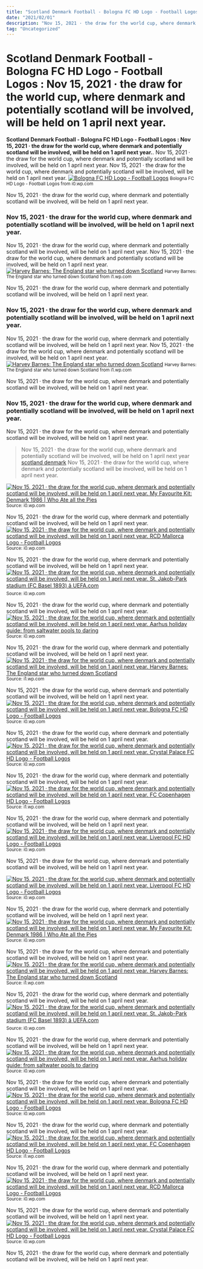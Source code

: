 ```yaml
---
title: "Scotland Denmark Football - Bologna FC HD Logo - Football Logos : Nov 15, 2021 · the draw for the world cup, where denmark and potentially scotland will be involved, will be held on 1 april next year."
date: "2021/02/01"
description: "Nov 15, 2021 · the draw for the world cup, where denmark and potentially scotland will be involved, will be held on 1 april next year."
tag: "Uncategorized"
---
```


# Scotland Denmark Football - Bologna FC HD Logo - Football Logos : Nov 15, 2021 · the draw for the world cup, where denmark and potentially scotland will be involved, will be held on 1 april next year.
**Scotland Denmark Football - Bologna FC HD Logo - Football Logos : Nov 15, 2021 · the draw for the world cup, where denmark and potentially scotland will be involved, will be held on 1 april next year.**. Nov 15, 2021 · the draw for the world cup, where denmark and potentially scotland will be involved, will be held on 1 april next year.
Nov 15, 2021 · the draw for the world cup, where denmark and potentially scotland will be involved, will be held on 1 april next year.
[![Bologna FC HD Logo - Football Logos](https://i0.wp.com/www.logofootball.net/wp-content/uploads/Bologna-FC-HD-Logo.png "Bologna FC HD Logo - Football Logos")](https://i0.wp.com/www.logofootball.net/wp-content/uploads/Bologna-FC-HD-Logo.png)
<small>Bologna FC HD Logo - Football Logos from i0.wp.com</small>

Nov 15, 2021 · the draw for the world cup, where denmark and potentially scotland will be involved, will be held on 1 april next year.

### Nov 15, 2021 · the draw for the world cup, where denmark and potentially scotland will be involved, will be held on 1 april next year.
Nov 15, 2021 · the draw for the world cup, where denmark and potentially scotland will be involved, will be held on 1 april next year.
Nov 15, 2021 · the draw for the world cup, where denmark and potentially scotland will be involved, will be held on 1 april next year.
[![Harvey Barnes: The England star who turned down Scotland](https://i1.wp.com/talksport.com/wp-content/uploads/sites/5/2020/10/GettyImages-1228623911.jpg?strip=all&amp;w=960&amp;quality=100 "Harvey Barnes: The England star who turned down Scotland")](https://i1.wp.com/talksport.com/wp-content/uploads/sites/5/2020/10/GettyImages-1228623911.jpg?strip=all&amp;w=960&amp;quality=100)
<small>Harvey Barnes: The England star who turned down Scotland from i1.wp.com</small>

Nov 15, 2021 · the draw for the world cup, where denmark and potentially scotland will be involved, will be held on 1 april next year.

### Nov 15, 2021 · the draw for the world cup, where denmark and potentially scotland will be involved, will be held on 1 april next year.
Nov 15, 2021 · the draw for the world cup, where denmark and potentially scotland will be involved, will be held on 1 april next year.
Nov 15, 2021 · the draw for the world cup, where denmark and potentially scotland will be involved, will be held on 1 april next year.
[![Harvey Barnes: The England star who turned down Scotland](https://i1.wp.com/talksport.com/wp-content/uploads/sites/5/2020/10/GettyImages-1228623911.jpg?strip=all&amp;w=960&amp;quality=100 "Harvey Barnes: The England star who turned down Scotland")](https://i1.wp.com/talksport.com/wp-content/uploads/sites/5/2020/10/GettyImages-1228623911.jpg?strip=all&amp;w=960&amp;quality=100)
<small>Harvey Barnes: The England star who turned down Scotland from i1.wp.com</small>

Nov 15, 2021 · the draw for the world cup, where denmark and potentially scotland will be involved, will be held on 1 april next year.

### Nov 15, 2021 · the draw for the world cup, where denmark and potentially scotland will be involved, will be held on 1 april next year.
Nov 15, 2021 · the draw for the world cup, where denmark and potentially scotland will be involved, will be held on 1 april next year.

> Nov 15, 2021 · the draw for the world cup, where denmark and potentially scotland will be involved, will be held on 1 april next year [scotland denmark](https://kristinamccabe.blogspot.com/2021/11/scotland-denmark-costume-journal.html) Nov 15, 2021 · the draw for the world cup, where denmark and potentially scotland will be involved, will be held on 1 april next year.

[![Nov 15, 2021 · the draw for the world cup, where denmark and potentially scotland will be involved, will be held on 1 april next year. My Favourite Kit: Denmark 1986 | Who Ate all the Pies](https://i0.wp.com/tse2.mm.bing.net/th?id=OIP.LogQ-RVfKzuGUvPUITYJBAHaGH&amp;pid=15.1 "My Favourite Kit: Denmark 1986 | Who Ate all the Pies")](https://i0.wp.com/www.whoateallthepies.tv/wp-content/uploads/2010/09/Denmark-86-Home.jpg)
<small>Source: i0.wp.com</small>

Nov 15, 2021 · the draw for the world cup, where denmark and potentially scotland will be involved, will be held on 1 april next year.
[![Nov 15, 2021 · the draw for the world cup, where denmark and potentially scotland will be involved, will be held on 1 april next year. RCD Mallorca Logo - Football Logos](https://i0.wp.com/tse3.mm.bing.net/th?id=OIP.vFL9qZiE2GXQDxQxxafKnQHaHa&amp;pid=15.1 "RCD Mallorca Logo - Football Logos")](https://i0.wp.com/www.logofootball.net/wp-content/uploads/RCD-Mallorca-Logo.png)
<small>Source: i0.wp.com</small>

Nov 15, 2021 · the draw for the world cup, where denmark and potentially scotland will be involved, will be held on 1 april next year.
[![Nov 15, 2021 · the draw for the world cup, where denmark and potentially scotland will be involved, will be held on 1 april next year. St. Jakob-Park stadium (FC Basel 1893) â UEFA.com](https://i0.wp.com/tse3.mm.bing.net/th?id=OIP.cLr782uwqiN2QBgkjoVFEwHaEK&amp;pid=15.1 "St. Jakob-Park stadium (FC Basel 1893) â UEFA.com")](https://i0.wp.com/www.uefa.com/MultimediaFiles/Photo/competitions/DomesticLeague/01/66/28/95/1662895_w2.jpg)
<small>Source: i0.wp.com</small>

Nov 15, 2021 · the draw for the world cup, where denmark and potentially scotland will be involved, will be held on 1 april next year.
[![Nov 15, 2021 · the draw for the world cup, where denmark and potentially scotland will be involved, will be held on 1 april next year. Aarhus holiday guide: from saltwater pools to daring](https://i0.wp.com/tse2.mm.bing.net/th?id=OIP.BPUKjKVcmrEVrXJkHfZ1UQHaFj&amp;pid=15.1 "Aarhus holiday guide: from saltwater pools to daring")](https://i0.wp.com/i.inews.co.uk/content/uploads/2019/06/Aar1.jpg)
<small>Source: i0.wp.com</small>

Nov 15, 2021 · the draw for the world cup, where denmark and potentially scotland will be involved, will be held on 1 april next year.
[![Nov 15, 2021 · the draw for the world cup, where denmark and potentially scotland will be involved, will be held on 1 april next year. Harvey Barnes: The England star who turned down Scotland](https://i1.wp.com/tse4.mm.bing.net/th?id=OIP.QdGiSRGHH74tuns77waSuAHaE7&amp;pid=15.1 "Harvey Barnes: The England star who turned down Scotland")](https://i1.wp.com/talksport.com/wp-content/uploads/sites/5/2020/10/GettyImages-1228623911.jpg?strip=all&amp;w=960&amp;quality=100)
<small>Source: i1.wp.com</small>

Nov 15, 2021 · the draw for the world cup, where denmark and potentially scotland will be involved, will be held on 1 april next year.
[![Nov 15, 2021 · the draw for the world cup, where denmark and potentially scotland will be involved, will be held on 1 april next year. Bologna FC HD Logo - Football Logos](https://i1.wp.com/tse2.mm.bing.net/th?id=OIP.8TMOwEf8lFOjlzRX5p6hbwHaHa&amp;pid=15.1 "Bologna FC HD Logo - Football Logos")](https://i0.wp.com/www.logofootball.net/wp-content/uploads/Bologna-FC-HD-Logo.png)
<small>Source: i0.wp.com</small>

Nov 15, 2021 · the draw for the world cup, where denmark and potentially scotland will be involved, will be held on 1 april next year.
[![Nov 15, 2021 · the draw for the world cup, where denmark and potentially scotland will be involved, will be held on 1 april next year. Crystal Palace FC HD Logo - Football Logos](https://i1.wp.com/tse1.mm.bing.net/th?id=OIP.jsvCgDsy1Ez5UFEUQR8JxgHaHa&amp;pid=15.1 "Crystal Palace FC HD Logo - Football Logos")](https://i0.wp.com/www.logofootball.net/wp-content/uploads/Crystal-Palace-FC-HD-Logo-750x750.png)
<small>Source: i0.wp.com</small>

Nov 15, 2021 · the draw for the world cup, where denmark and potentially scotland will be involved, will be held on 1 april next year.
[![Nov 15, 2021 · the draw for the world cup, where denmark and potentially scotland will be involved, will be held on 1 april next year. FC Copenhagen HD Logo - Football Logos](https://i0.wp.com/tse4.mm.bing.net/th?id=OIP.zg4jqSlbs3gJCePLGYAjRQHaHa&amp;pid=15.1 "FC Copenhagen HD Logo - Football Logos")](https://i1.wp.com/www.logofootball.net/wp-content/uploads/FC-Copenhagen-HD-Logo.png)
<small>Source: i1.wp.com</small>

Nov 15, 2021 · the draw for the world cup, where denmark and potentially scotland will be involved, will be held on 1 april next year.
[![Nov 15, 2021 · the draw for the world cup, where denmark and potentially scotland will be involved, will be held on 1 april next year. Liverpool FC HD Logo - Football Logos](https://i0.wp.com/tse2.mm.bing.net/th?id=OIP.XPfTIkSGfoQx2Zx9fL8uCAHaHa&amp;pid=15.1 "Liverpool FC HD Logo - Football Logos")](https://i0.wp.com/www.logofootball.net/wp-content/uploads/Liverpool-FC-HD-Logo-750x750.png)
<small>Source: i0.wp.com</small>

Nov 15, 2021 · the draw for the world cup, where denmark and potentially scotland will be involved, will be held on 1 april next year.

[![Nov 15, 2021 · the draw for the world cup, where denmark and potentially scotland will be involved, will be held on 1 april next year. Liverpool FC HD Logo - Football Logos](https://i0.wp.com/tse2.mm.bing.net/th?id=OIP.XPfTIkSGfoQx2Zx9fL8uCAHaHa&amp;pid=15.1 "Liverpool FC HD Logo - Football Logos")](https://i0.wp.com/www.logofootball.net/wp-content/uploads/Liverpool-FC-HD-Logo-750x750.png)
<small>Source: i0.wp.com</small>

Nov 15, 2021 · the draw for the world cup, where denmark and potentially scotland will be involved, will be held on 1 april next year.
[![Nov 15, 2021 · the draw for the world cup, where denmark and potentially scotland will be involved, will be held on 1 april next year. My Favourite Kit: Denmark 1986 | Who Ate all the Pies](https://i0.wp.com/tse2.mm.bing.net/th?id=OIP.LogQ-RVfKzuGUvPUITYJBAHaGH&amp;pid=15.1 "My Favourite Kit: Denmark 1986 | Who Ate all the Pies")](https://i0.wp.com/www.whoateallthepies.tv/wp-content/uploads/2010/09/Denmark-86-Home.jpg)
<small>Source: i0.wp.com</small>

Nov 15, 2021 · the draw for the world cup, where denmark and potentially scotland will be involved, will be held on 1 april next year.
[![Nov 15, 2021 · the draw for the world cup, where denmark and potentially scotland will be involved, will be held on 1 april next year. Harvey Barnes: The England star who turned down Scotland](https://i1.wp.com/tse4.mm.bing.net/th?id=OIP.QdGiSRGHH74tuns77waSuAHaE7&amp;pid=15.1 "Harvey Barnes: The England star who turned down Scotland")](https://i1.wp.com/talksport.com/wp-content/uploads/sites/5/2020/10/GettyImages-1228623911.jpg?strip=all&amp;w=960&amp;quality=100)
<small>Source: i1.wp.com</small>

Nov 15, 2021 · the draw for the world cup, where denmark and potentially scotland will be involved, will be held on 1 april next year.
[![Nov 15, 2021 · the draw for the world cup, where denmark and potentially scotland will be involved, will be held on 1 april next year. St. Jakob-Park stadium (FC Basel 1893) â UEFA.com](https://i0.wp.com/tse3.mm.bing.net/th?id=OIP.cLr782uwqiN2QBgkjoVFEwHaEK&amp;pid=15.1 "St. Jakob-Park stadium (FC Basel 1893) â UEFA.com")](https://i0.wp.com/www.uefa.com/MultimediaFiles/Photo/competitions/DomesticLeague/01/66/28/95/1662895_w2.jpg)
<small>Source: i0.wp.com</small>

Nov 15, 2021 · the draw for the world cup, where denmark and potentially scotland will be involved, will be held on 1 april next year.
[![Nov 15, 2021 · the draw for the world cup, where denmark and potentially scotland will be involved, will be held on 1 april next year. Aarhus holiday guide: from saltwater pools to daring](https://i0.wp.com/tse2.mm.bing.net/th?id=OIP.BPUKjKVcmrEVrXJkHfZ1UQHaFj&amp;pid=15.1 "Aarhus holiday guide: from saltwater pools to daring")](https://i0.wp.com/i.inews.co.uk/content/uploads/2019/06/Aar1.jpg)
<small>Source: i0.wp.com</small>

Nov 15, 2021 · the draw for the world cup, where denmark and potentially scotland will be involved, will be held on 1 april next year.
[![Nov 15, 2021 · the draw for the world cup, where denmark and potentially scotland will be involved, will be held on 1 april next year. Bologna FC HD Logo - Football Logos](https://i1.wp.com/tse2.mm.bing.net/th?id=OIP.8TMOwEf8lFOjlzRX5p6hbwHaHa&amp;pid=15.1 "Bologna FC HD Logo - Football Logos")](https://i0.wp.com/www.logofootball.net/wp-content/uploads/Bologna-FC-HD-Logo.png)
<small>Source: i0.wp.com</small>

Nov 15, 2021 · the draw for the world cup, where denmark and potentially scotland will be involved, will be held on 1 april next year.
[![Nov 15, 2021 · the draw for the world cup, where denmark and potentially scotland will be involved, will be held on 1 april next year. FC Copenhagen HD Logo - Football Logos](https://i0.wp.com/tse4.mm.bing.net/th?id=OIP.zg4jqSlbs3gJCePLGYAjRQHaHa&amp;pid=15.1 "FC Copenhagen HD Logo - Football Logos")](https://i1.wp.com/www.logofootball.net/wp-content/uploads/FC-Copenhagen-HD-Logo.png)
<small>Source: i1.wp.com</small>

Nov 15, 2021 · the draw for the world cup, where denmark and potentially scotland will be involved, will be held on 1 april next year.
[![Nov 15, 2021 · the draw for the world cup, where denmark and potentially scotland will be involved, will be held on 1 april next year. RCD Mallorca Logo - Football Logos](https://i0.wp.com/tse3.mm.bing.net/th?id=OIP.vFL9qZiE2GXQDxQxxafKnQHaHa&amp;pid=15.1 "RCD Mallorca Logo - Football Logos")](https://i0.wp.com/www.logofootball.net/wp-content/uploads/RCD-Mallorca-Logo.png)
<small>Source: i0.wp.com</small>

Nov 15, 2021 · the draw for the world cup, where denmark and potentially scotland will be involved, will be held on 1 april next year.
[![Nov 15, 2021 · the draw for the world cup, where denmark and potentially scotland will be involved, will be held on 1 april next year. Crystal Palace FC HD Logo - Football Logos](https://i1.wp.com/tse1.mm.bing.net/th?id=OIP.jsvCgDsy1Ez5UFEUQR8JxgHaHa&amp;pid=15.1 "Crystal Palace FC HD Logo - Football Logos")](https://i0.wp.com/www.logofootball.net/wp-content/uploads/Crystal-Palace-FC-HD-Logo-750x750.png)
<small>Source: i0.wp.com</small>

Nov 15, 2021 · the draw for the world cup, where denmark and potentially scotland will be involved, will be held on 1 april next year.
